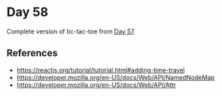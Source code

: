 # Day 58

Complete version of tic-tac-toe from [Day 57](../057).

## References

* https://reactjs.org/tutorial/tutorial.html#adding-time-travel
* https://developer.mozilla.org/en-US/docs/Web/API/NamedNodeMap
* https://developer.mozilla.org/en-US/docs/Web/API/Attr

